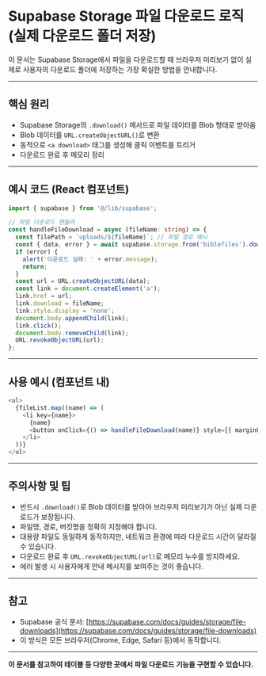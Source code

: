 # Supabase Storage 파일 다운로드 로직 (실제 다운로드 폴더 저장)

이 문서는 Supabase Storage에서 파일을 다운로드할 때 브라우저 미리보기 없이 실제로 사용자의 다운로드 폴더에 저장하는 가장 확실한 방법을 안내합니다.

---

## 핵심 원리

- Supabase Storage의 `.download()` 메서드로 파일 데이터를 Blob 형태로 받아옴
- Blob 데이터를 `URL.createObjectURL()`로 변환
- 동적으로 `<a download>` 태그를 생성해 클릭 이벤트를 트리거
- 다운로드 완료 후 메모리 정리

---

## 예시 코드 (React 컴포넌트)

```typescript
import { supabase } from '@/lib/supabase';

// 파일 다운로드 핸들러
const handleFileDownload = async (fileName: string) => {
  const filePath = `uploads/${fileName}`; // 파일 경로 예시
  const { data, error } = await supabase.storage.from('biblefiles').download(filePath);
  if (error) {
    alert('다운로드 실패: ' + error.message);
    return;
  }
  const url = URL.createObjectURL(data);
  const link = document.createElement('a');
  link.href = url;
  link.download = fileName;
  link.style.display = 'none';
  document.body.appendChild(link);
  link.click();
  document.body.removeChild(link);
  URL.revokeObjectURL(url);
};
```

---

## 사용 예시 (컴포넌트 내)

```typescript
<ul>
  {fileList.map((name) => (
    <li key={name}>
      {name}
      <button onClick={() => handleFileDownload(name)} style={{ marginLeft: 8 }}>다운로드</button>
    </li>
  ))}
</ul>
```

---

## 주의사항 및 팁

- 반드시 `.download()`로 Blob 데이터를 받아야 브라우저 미리보기가 아닌 실제 다운로드가 보장됩니다.
- 파일명, 경로, 버킷명을 정확히 지정해야 합니다.
- 대용량 파일도 동일하게 동작하지만, 네트워크 환경에 따라 다운로드 시간이 달라질 수 있습니다.
- 다운로드 완료 후 `URL.revokeObjectURL(url)`로 메모리 누수를 방지하세요.
- 에러 발생 시 사용자에게 안내 메시지를 보여주는 것이 좋습니다.

---

## 참고

- Supabase 공식 문서: [https://supabase.com/docs/guides/storage/file-downloads](https://supabase.com/docs/guides/storage/file-downloads)
- 이 방식은 모든 브라우저(Chrome, Edge, Safari 등)에서 동작합니다.

---

**이 문서를 참고하여 테이블 등 다양한 곳에서 파일 다운로드 기능을 구현할 수 있습니다.**
